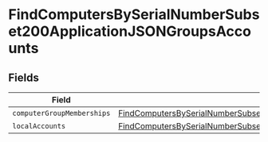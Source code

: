 # FindComputersBySerialNumberSubset200ApplicationJSONGroupsAccounts


## Fields

| Field                                                                                                                                                                                                               | Type                                                                                                                                                                                                                | Required                                                                                                                                                                                                            | Description                                                                                                                                                                                                         |
| ------------------------------------------------------------------------------------------------------------------------------------------------------------------------------------------------------------------- | ------------------------------------------------------------------------------------------------------------------------------------------------------------------------------------------------------------------- | ------------------------------------------------------------------------------------------------------------------------------------------------------------------------------------------------------------------- | ------------------------------------------------------------------------------------------------------------------------------------------------------------------------------------------------------------------- |
| `computerGroupMemberships`                                                                                                                                                                                          | [FindComputersBySerialNumberSubset200ApplicationJSONGroupsAccountsComputerGroupMemberships](../../models/operations/findcomputersbyserialnumbersubset200applicationjsongroupsaccountscomputergroupmemberships.md)[] | :heavy_minus_sign:                                                                                                                                                                                                  | N/A                                                                                                                                                                                                                 |
| `localAccounts`                                                                                                                                                                                                     | [FindComputersBySerialNumberSubset200ApplicationJSONGroupsAccountsLocalAccounts](../../models/operations/findcomputersbyserialnumbersubset200applicationjsongroupsaccountslocalaccounts.md)[]                       | :heavy_minus_sign:                                                                                                                                                                                                  | N/A                                                                                                                                                                                                                 |